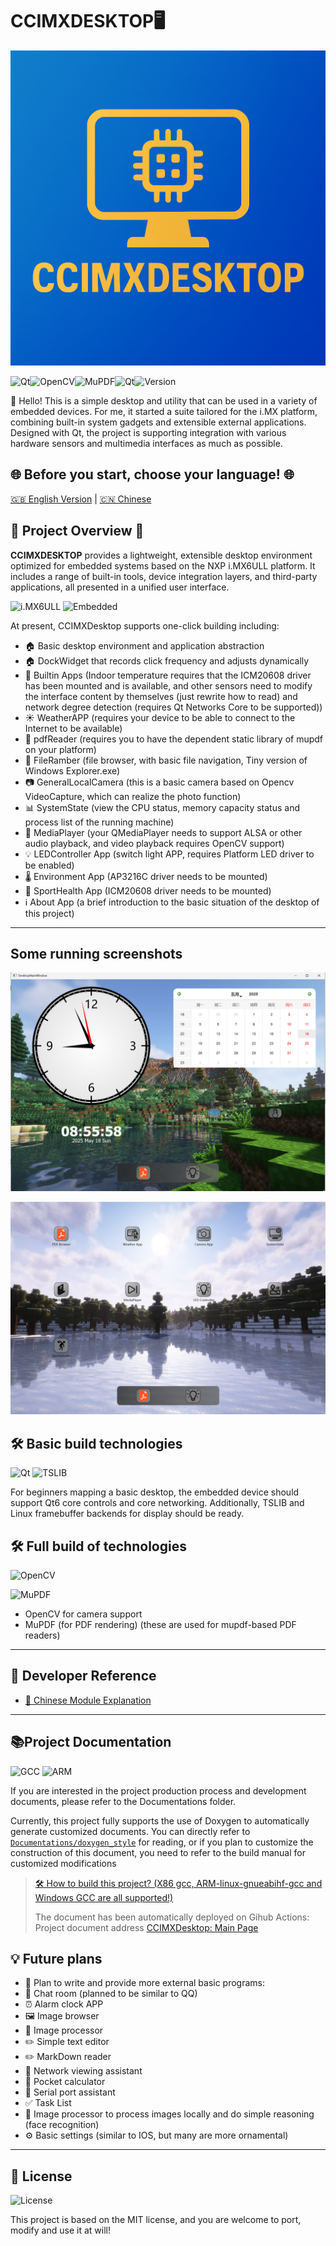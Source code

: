 # CCIMXDESKTOP🖥️ 

![CCIMXDesktopLogo](./CCIMXDesktopLogo.png)

![Qt](https://img.shields.io/badge/Qt-6.8.3-green)![OpenCV](https://img.shields.io/badge/OpenCV-4.12.0-blue)![MuPDF](https://img.shields.io/badge/MuPDF-supported-orange)![Qt](https://img.shields.io/badge/C++-17+-green)![Version](https://img.shields.io/badge/Version-0.9.0-red)

🔌 Hello! This is a simple desktop and utility that can be used in a variety of embedded devices. For me, it started a suite tailored for the i.MX platform, combining built-in system gadgets and extensible external applications. Designed with Qt, the project is supporting integration with various hardware sensors and multimedia interfaces as much as possible.

## 🌐 Before you start, choose your language! 🌐

[🇬🇧 English Version](./README_EN.md) | [🇨🇳 Chinese](./README.md)

## 🌟 Project Overview 🌟

**CCIMXDESKTOP** provides a lightweight, extensible desktop environment optimized for embedded systems based on the NXP i.MX6ULL platform. It includes a range of built-in tools, device integration layers, and third-party applications, all presented in a unified user interface.

![i.MX6ULL](https://img.shields.io/badge/NXP-i.MX6ULL-yellow)
![Embedded](https://img.shields.io/badge/Platform-Embedded%20Linux-lightgrey)

At present, CCIMXDesktop supports one-click building including:

- 🏠 Basic desktop environment and application abstraction
- 🏠 DockWidget that records click frequency and adjusts dynamically
- 🔧 Builtin Apps (Indoor temperature requires that the ICM20608 driver has been mounted and is available, and other sensors need to modify the interface content by themselves (just rewrite how to read) and network degree detection (requires Qt Networks Core to be supported))
- ☀️ WeatherAPP (requires your device to be able to connect to the Internet to be available)
- 📄 pdfReader (requires you to have the dependent static library of mupdf on your platform)
- 📁 FileRamber (file browser, with basic file navigation, Tiny version of Windows Explorer.exe)
- 📷 GeneralLocalCamera (this is a basic camera based on Opencv VideoCapture, which can realize the photo function)
- 📊 SystemState (view the CPU status, memory capacity status and process list of the running machine)
- 🎵 MediaPlayer (your QMediaPlayer needs to support ALSA or other audio playback, and video playback requires OpenCV support)
- 💡 LEDController App (switch light APP, requires Platform LED driver to be enabled)
- 🌡️ Environment App (AP3216C driver needs to be mounted)
- 🏃 SportHealth App (ICM20608 driver needs to be mounted)
- ℹ About App (a brief introduction to the basic situation of the desktop of this project)

------

## Some running screenshots

![image-20250518085608736](./README/image-20250518085608736.png)

![image-20250518085912716](./README/image-20250518085912716.png)

## 🛠️ Basic build technologies

![Qt](https://img.shields.io/badge/Qt-Core%20%26%20Network-41cd52)
![TSLIB](https://img.shields.io/badge/TSLIB-required-green)

For beginners mapping a basic desktop, the embedded device should support Qt6 core controls and core networking. Additionally, TSLIB and Linux framebuffer backends for display should be ready.

## 🛠️ Full build of technologies

![OpenCV](https://img.shields.io/badge/OpenCV-Camera%20Support-blue)

![MuPDF](https://img.shields.io/badge/MuPDF-PDF%20Rendering-orange)

- OpenCV for camera support
- MuPDF (for PDF rendering) (these are used for mupdf-based PDF readers)

------

## 🧩 Developer Reference

- [📖 Chinese Module Explanation](./Components-explain-CN.md)

---

## 📚Project Documentation

![GCC](https://img.shields.io/badge/GCC-cross--compile-yellowgreen)
![ARM](https://img.shields.io/badge/ARM-linux--gnueabihf-red)

If you are interested in the project production process and development documents, please refer to the Documentations folder.

Currently, this project fully supports the use of Doxygen to automatically generate customized documents. You can directly refer to [`Documentations/doxygen_style`](Documentations/doxygen_styles) for reading, or if you plan to customize the construction of this document, you need to refer to the build manual for customized modifications

> [🛠️ How to build this project? (X86 gcc, ARM-linux-gnueabihf-gcc and Windows GCC are all supported!)](Documentations/HOW_To_Build_The_Desktop.md)
>
> The document has been automatically deployed on Gihub Actions: Project document address [CCIMXDesktop: Main Page](https://charliechen114514.github.io/CCIMXDesktop/)

## 💡 Future plans

- 🚀 Plan to write and provide more external basic programs:
- 💬 Chat room (planned to be similar to QQ)
- ⏰ Alarm clock APP
- 🖼️ Image browser
- 🎨 Image processor
- ✏️ Simple text editor
- ✏️ MarkDown reader
- 🛜 Network viewing assistant
- 🧮 Pocket calculator
- 🔌 Serial port assistant
- ✅ Task List
- 🤖 Image processor to process images locally and do simple reasoning (face recognition)
- ⚙ Basic settings (similar to IOS, but many are more ornamental)

------

## 📝 License

![License](https://img.shields.io/badge/License-MIT-brightgreen)

This project is based on the MIT license, and you are welcome to port, modify and use it at will!
